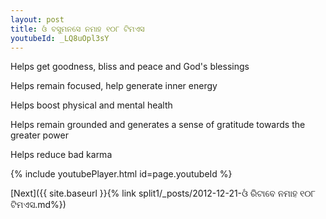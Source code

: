 ```yaml
---
layout: post
title: ଓଁ ବସୁମନସେ ନମାହ ୧୦୮ ଟିମଏସ
youtubeId: _LQ8uOpl3sY
---
```

 
 
Helps get goodness, bliss and peace and God's blessings
 
Helps remain focused, help generate inner energy 
 
Helps boost physical and mental health 
 
Helps remain grounded and generates a sense of gratitude towards the greater power 
 
Helps reduce bad karma
 
 
 
 


{% include youtubePlayer.html id=page.youtubeId %}
 
[Next]({{ site.baseurl }}{% link  split1/_posts/2012-12-21-ଓଁ ରିଟାବେ ନମାହ ୧୦୮ ଟିମଏସ.md%})
 
